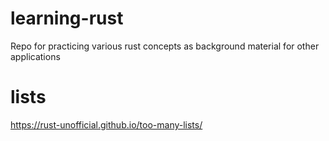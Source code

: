# learning-rust
Repo for practicing various rust concepts as background material for other applications

# lists
https://rust-unofficial.github.io/too-many-lists/

